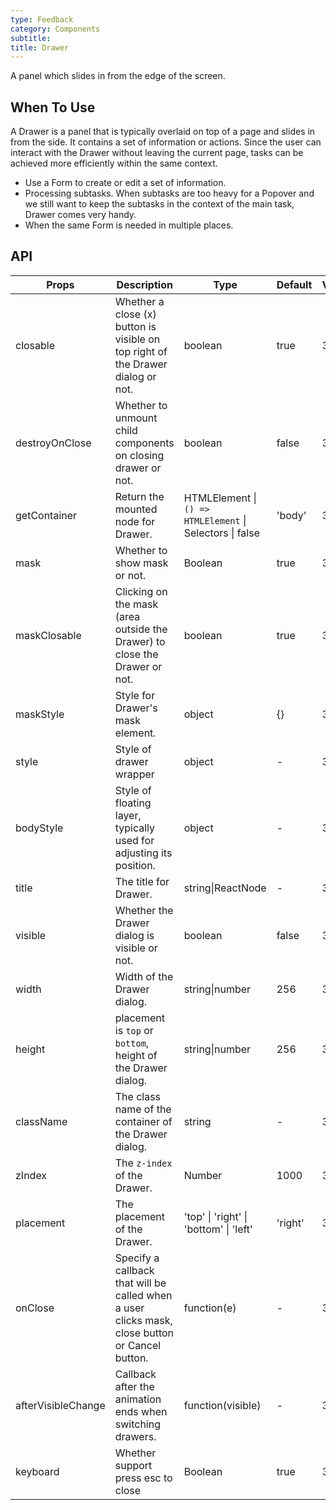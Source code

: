 ```yaml
---
type: Feedback
category: Components
subtitle:
title: Drawer
---
```


A panel which slides in from the edge of the screen.

## When To Use

A Drawer is a panel that is typically overlaid on top of a page and slides in from the side. It contains a set of information or actions. Since the user can interact with the Drawer without leaving the current page, tasks can be achieved more efficiently within the same context.

- Use a Form to create or edit a set of information.
- Processing subtasks. When subtasks are too heavy for a Popover and we still want to keep the subtasks in the context of the main task, Drawer comes very handy.
- When the same Form is needed in multiple places.

## API

| Props | Description | Type | Default | Version |
| --- | --- | --- | --- | --- |
| closable | Whether a close (x) button is visible on top right of the Drawer dialog or not. | boolean | true | 3.7.0 |
| destroyOnClose | Whether to unmount child components on closing drawer or not. | boolean | false | 3.7.0 |
| getContainer | Return the mounted node for Drawer. | HTMLElement \| `() => HTMLElement` \| Selectors \| false | 'body' | 3.7.0 |
| mask | Whether to show mask or not. | Boolean | true | 3.7.0 |
| maskClosable | Clicking on the mask (area outside the Drawer) to close the Drawer or not. | boolean | true | 3.7.0 |
| maskStyle | Style for Drawer's mask element. | object | {} | 3.7.0 |
| style | Style of drawer wrapper | object | - | 3.7.0 |
| bodyStyle | Style of floating layer, typically used for adjusting its position. | object | - | 3.12.0 |
| title | The title for Drawer. | string\|ReactNode | - | 3.7.0 |
| visible | Whether the Drawer dialog is visible or not. | boolean | false | 3.7.0 |
| width | Width of the Drawer dialog. | string\|number | 256 | 3.7.0 |
| height | placement is `top` or `bottom`, height of the Drawer dialog. | string\|number | 256 | 3.9.0 |
| className | The class name of the container of the Drawer dialog. | string | - | 3.8.0 |
| zIndex | The `z-index` of the Drawer. | Number | 1000 | 3.7.0 |
| placement | The placement of the Drawer. | 'top' \| 'right' \| 'bottom' \| 'left' | 'right' | 3.7.0 |
| onClose | Specify a callback that will be called when a user clicks mask, close button or Cancel button. | function(e) | - | 3.7.0 |
| afterVisibleChange | Callback after the animation ends when switching drawers. | function(visible) | - | 3.17.0 |
| keyboard | Whether support press esc to close | Boolean | true | 3.19.8 |

<style>
#_hj_feedback_container {
  display: none;
}
</style>
